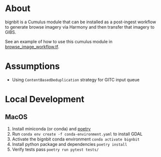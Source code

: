 # About

bignbit is a Cumulus module that can be installed as a post-ingest workflow to generate browse imagery via Harmony and then transfer that imagery to GIBS.

See an example of how to use this cumulus module in [browse_image_workflow.tf](/examples/cumulus-tf/browse_image_workflow.tf).

# Assumptions
 - Using `ContentBasedDeduplication` strategy for GITC input queue

# Local Development
## MacOS

1. Install miniconda (or conda) and [poetry](https://python-poetry.org/)
2. Run `conda env create -f conda-environment.yaml` to install GDAL
3. Activate the bignbit conda environment `conda activate bignbit`
4. Install python package and dependencies `poetry install`
5. Verify tests pass `poetry run pytest tests/`
